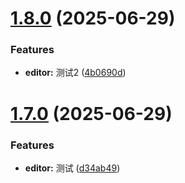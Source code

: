 # [1.8.0](https://github.com/fevrax/json-tools/compare/v1.7.0...v1.8.0) (2025-06-29)


### Features

* **editor:** 测试2 ([4b0690d](https://github.com/fevrax/json-tools/commit/4b0690d9f56276112971fd9e234055de6b7c0401))

# [1.7.0](https://github.com/fevrax/json-tools/compare/v1.6.12...v1.7.0) (2025-06-29)


### Features

* **editor:** 测试 ([d34ab49](https://github.com/fevrax/json-tools/commit/d34ab498924b76380d2e68425a0ec3db290509d8))
